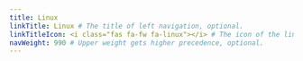 ```yaml
---
title: Linux
linkTitle: Linux # The title of left navigation, optional.
linkTitleIcon: <i class="fas fa-fw fa-linux"></i> # The icon of the link title, optional.
navWeight: 990 # Upper weight gets higher precedence, optional.
---
```


